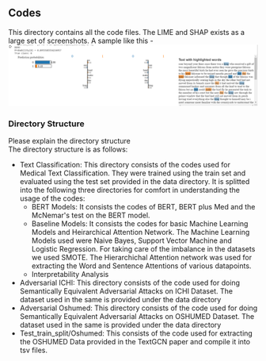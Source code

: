 ## Codes

This directory contains all the code files. The LIME and SHAP exists as a large set of screenshots. A sample like this - ![ICHI LIME output sample](Demo_25.png)



### Directory Structure

Please explain the directory structure<br/>
The directory structure is as follows:
* Text Classification: This directory consists of the codes used for Medical Text Classification. They were trained using the train set and evaluated using the test set provided in the data directory. It is splitted into the following three directories for comfort in understanding the usage of the codes:
  * BERT Models: It consists the codes of BERT, BERT plus Med and the McNemar's test on the BERT model.
  * Baseline Models: It consists the codes for basic Machine Learning Models and Heirarchical Attention Network. The Machine Learning Models used were Naive Bayes, Support Vector Machine and Logistic Regression. For taking care of the imbalance in the datasets we used SMOTE. The Hierarchichal Attention network was used for extracting the Word and Sentence Attentions of various datapoints.
  * Interpretability Analysis
* Adversarial ICHI: This directory consists of the code used for doing Semantically Equivalent Adversarial Attacks on ICHI Dataset. The dataset used in the same is provided under the data directory
* Adversarial Oshumed: This directory consists of the code used for doing Semantically Equivalent Adversarial Attacks on OSHUMED Dataset. The dataset used in the same is provided under the data directory
* Test_train_split/Oshumed: This consists of the code used for extracting the OSHUMED Data provided in the TextGCN paper and compile it into tsv files.
